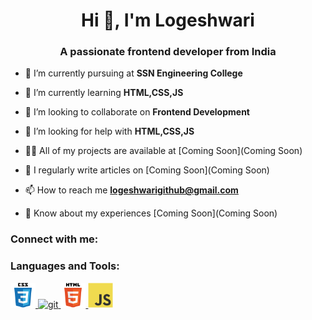 <h1 align="center">Hi 👋, I'm Logeshwari</h1>
<h3 align="center">A passionate frontend developer from India</h3>

- 🔭 I’m currently pursuing at **SSN Engineering College**

- 🌱 I’m currently learning **HTML,CSS,JS**

- 👯 I’m looking to collaborate on **Frontend Development**

- 🤝 I’m looking for help with **HTML,CSS,JS**

- 👨‍💻 All of my projects are available at [Coming Soon](Coming Soon)

- 📝 I regularly write articles on [Coming Soon](Coming Soon)

- 📫 How to reach me **logeshwarigithub@gmail.com**

- 📄 Know about my experiences [Coming Soon](Coming Soon)

<h3 align="left">Connect with me:</h3>
<p align="left">
</p>

<h3 align="left">Languages and Tools:</h3>
<p align="left"> <a href="https://www.w3schools.com/css/" target="_blank" rel="noreferrer"> <img src="https://raw.githubusercontent.com/devicons/devicon/master/icons/css3/css3-original-wordmark.svg" alt="css3" width="40" height="40"/> </a> <a href="https://git-scm.com/" target="_blank" rel="noreferrer"> <img src="https://www.vectorlogo.zone/logos/git-scm/git-scm-icon.svg" alt="git" width="40" height="40"/> </a> <a href="https://www.w3.org/html/" target="_blank" rel="noreferrer"> <img src="https://raw.githubusercontent.com/devicons/devicon/master/icons/html5/html5-original-wordmark.svg" alt="html5" width="40" height="40"/> </a> <a href="https://developer.mozilla.org/en-US/docs/Web/JavaScript" target="_blank" rel="noreferrer"> <img src="https://raw.githubusercontent.com/devicons/devicon/master/icons/javascript/javascript-original.svg" alt="javascript" width="40" height="40"/> </a> </p>
